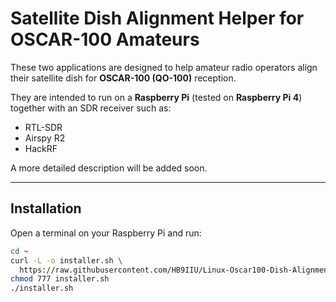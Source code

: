 # Satellite Dish Alignment Helper for OSCAR-100 Amateurs

These two applications are designed to help amateur radio operators align their satellite dish for **OSCAR-100 (QO-100)** reception.

They are intended to run on a **Raspberry Pi** (tested on **Raspberry Pi 4**) together with an SDR receiver such as:  
- RTL-SDR  
- Airspy R2  
- HackRF  

A more detailed description will be added soon.

---

## Installation

Open a terminal on your Raspberry Pi and run:

```bash
cd ~
curl -L -o installer.sh \
  https://raw.githubusercontent.com/HB9IIU/Linux-Oscar100-Dish-Alignment-Helper/refs/heads/main/installer.sh
chmod 777 installer.sh
./installer.sh



